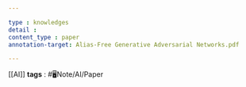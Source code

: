 ```yaml
---

type : knowledges
detail : 
content_type : paper
annotation-target: Alias-Free Generative Adversarial Networks.pdf

---
```


[[AI]]
**tags** : #🖥️Note/AI/Paper 
